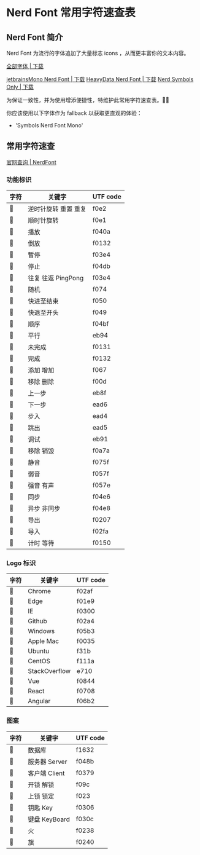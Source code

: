 # Nerd Font 常用字符速查表

## Nerd Font 简介

Nerd Font 为流行的字体追加了大量标志 icons ，从而更丰富你的文本内容。

[全部字体 | 下载][nerd-font-download-all]

[jetbrainsMono Nerd Font | 下载][nerd-font-download-jetbrainsMono] [HeavyData Nerd Font | 下载][nerd-font-download-HeavyData] [Nerd Symbols Only | 下载][nerd-font-download-symbols]

为保证一致性，并为使用增添便捷性，特维护此常用字符速查表。

你应该使用以下字体作为 fallback 以获取更直观的体验：

- 'Symbols Nerd Font Mono'

## 常用字符速查

[官网查询 | NerdFont][nerd-font-cheat-sheet]

### 功能标识

| 字符 | 关键字               | UTF code |
| ---- | -------------------- | -------- |
|     | 逆时针旋转 重置 重复 | f0e2     |
|     | 顺时针旋转           | f0e1     |
| 󰐊    | 播放                 | f040a    |
| 󰓕    | 倒放                 | f0132    |
| 󰏤    | 暂停                 | f03e4    |
| 󰓛    | 停止                 | f04db    |
| 󱞳    | 往复 往返 PingPong   | f03e4    |
|     | 随机                 | f074     |
|     | 快进至结束           | f050     |
|     | 快退至开头           | f049     |
| 󰒿    | 顺序                 | f04bf    |
|     | 平行                 | eb94     |
| 󰄱    | 未完成               | f0131    |
| 󰄲    | 完成                 | f0132    |
|     | 添加 增加            | f067     |
|     | 移除 删除            | f00d     |
|     | 上一步               | eb8f     |
|     | 下一步               | ead6     |
|     | 步入                 | ead4     |
|     | 跳出                 | ead5     |
|     | 调试                 | eb91     |
| 󰩺    | 移除 销毁            | f0a7a    |
|     | 静音                 | f075f    |
| 󰖀    | 弱音                 | f057f    |
| 󰕾    | 强音 有声            | f057e    |
| 󰓦    | 同步                 | f04e6    |
| 󰓨    | 异步 非同步          | f04e8    |
| 󰈇    | 导出                 | f0207    |
| 󰋺    | 导入                 | f02fa    |
| 󰅐    | 计时 等待            | f0150    |

### Logo 标识

| 字符 | 关键字        | UTF code |
| ---- | ------------- | -------- |
| 󰊯    | Chrome        | f02af    |
| 󰇩    | Edge          | f01e9    |
| 󰌀    | IE            | f0300    |
| 󰊤    | Github        | f02a4    |
| 󰖳    | Windows       | f05b3    |
| 󰀵    | Apple Mac     | f0035    |
|     | Ubuntu        | f31b     |
| 󱄚    | CentOS        | f111a    |
|     | StackOverflow | e710     |
| 󰡄    | Vue           | f0844    |
| 󰜈    | React         | f0708    |
| 󰚲    | Angular       | f06b2    |

### 图案

| 字符 | 关键字        | UTF code |
| ---- | ------------- | -------- |
| 󱘲    | 数据库        | f1632    |
| 󰒋    | 服务器 Server | f048b    |
| 󰍹    | 客户端 Client | f0379    |
|     | 开锁 解锁     | f09c     |
|     | 上锁 锁定     | f023     |
| 󰌆    | 钥匙 Key      | f0306    |
| 󰌌    | 键盘 KeyBoard | f030c    |
| 󰈸    | 火            | f0238    |
| 󰉀    | 旗            | f0240    |

[nerd-font-download-all]: https://www.nerdfonts.com/font-downloads
[nerd-font-download-jetbrainsMono]: https://github.com/ryanoasis/nerd-fonts/releases/download/v3.0.2/JetBrainsMono.zip
[nerd-font-download-HeavyData]: https://github.com/ryanoasis/nerd-fonts/releases/download/v3.0.2/HeavyData.zip
[nerd-font-download-symbols]: https://github.com/ryanoasis/nerd-fonts/releases/download/v3.0.2/NerdFontsSymbolsOnly.zip
[nerd-font-cheat-sheet]: https://www.nerdfonts.com/cheat-sheet
